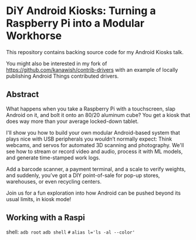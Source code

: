 # DiY Android Kiosks: Turning a Raspberry Pi into a Modular Workhorse

This repository contains backing source code for my Android Kiosks talk. 

You might also be interested in my fork of https://github.com/kanawish/contrib-drivers with an example of locally publishing Android Things contributed drivers.


## Abstract 

What happens when you take a Raspberry Pi with a touchscreen, slap Android on it, and bolt it onto an 80/20 aluminum cube? You get a kiosk that does way more than your average locked-down tablet.

I'll show you how to build your own modular Android-based system that plays nice with USB peripherals you wouldn’t normally expect: Think webcams, and servos for automated 3D scanning and photography. We'll see how to stream or record video and audio, process it with ML models, and generate time-stamped work logs.

Add a barcode scanner, a payment terminal, and a scale to verify weights, and suddenly, you’ve got a DIY point-of-sale for pop-up stores, warehouses, or even recycling centers.

Join us for a fun exploration into how Android can be pushed beyond its usual limits, in kiosk mode!

## Working with a Raspi

shell:
`adb root`
`adb shell`
`#`
`alias l='ls -al --color'`
